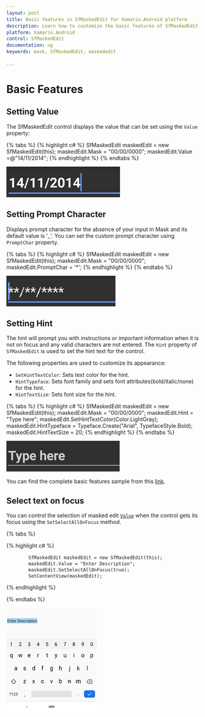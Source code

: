 ```yaml
---
layout: post
title: Basic features in SfMaskedEdit for Xamarin.Android platform
description: Learn how to customize the basic features of SfMaskedEdit
platform: Xamarin.Android
control: SfMaskedEdit
documentation: ug 
keywords: mask, SfMaskedEdit, maskededit

---
```


# Basic Features


## Setting Value

The SfMaskedEdit control displays the value that can be set using the `Value` property:

{% tabs %}
{% highlight c# %}
SfMaskedEdit maskedEdit = new SfMaskedEdit(this);
maskedEdit.Mask = "00/00/0000";
maskedEdit.Value =@"14/11/2014";
{% endhighlight %}
{% endtabs %}

![Setting value](SfMaskedEditImages/BF_SetValue.png)


## Setting Prompt Character

Displays prompt character for the absence of your input in Mask and its default value is '_'. You can set the custom prompt character using `PromptChar` property.

{% tabs %}
{% highlight c# %}
SfMaskedEdit maskedEdit = new SfMaskedEdit(this);
maskedEdit.Mask = "00/00/0000";
maskedEdit.PromptChar = '*';
{% endhighlight %}
{% endtabs %}

![Prompt Character](SfMaskedEditImages/BF_Prompt.png)

## Setting Hint

The hint will prompt you with instructions or important information when it is not on focus and any valid characters are not entered. The `Hint` property of `SfMaskedEdit` is used to set the hint text for the control.

The following properties are used to customize its appearance:

* `SetHintTextColor`: Sets text color for the hint.
* `HintTypeface`: Sets font family and sets font attributes(bold/italic/none) for the hint.
* `HintTextSize`: Sets font size for the hint.

{% tabs %}
{% highlight c# %}
SfMaskedEdit maskedEdit = new SfMaskedEdit(this);
maskedEdit.Mask = "00/00/0000";
maskedEdit.Hint = "Type here";
maskedEdit.SetHintTextColor(Color.LightGray);
maskedEdit.HintTypeface = Typeface.Create("Arial", TypefaceStyle.Bold);
maskedEdit.HintTextSize = 20;
{% endhighlight %}
{% endtabs %}

![Setting Hint](SfMaskedEditImages/BF_Hint.png)

You can find the complete basic features sample from this [link](http://files2.syncfusion.com/Xamarin.Android/Samples/MaskedEdit_BasicFeatures.zip).

## Select text on focus

You can control the selection of masked edit [`Value`](https://help.syncfusion.com/cr/xamarin-android/Syncfusion.Android.MaskedEdit.SfMaskedEdit.html#Syncfusion_Android_MaskedEdit_SfMaskedEdit_Value) when the control gets its focus using the `SetSelectAllOnFocus` method.

{% tabs %}

{% highlight c# %}

            SfMaskedEdit maskedEdit = new SfMaskedEdit(this);
            maskedEdit.Value = "Enter Description";
            maskedEdit.SetSelectAllOnFocus(true);
            SetContentView(maskedEdit);

{% endhighlight %}

{% endtabs %}

![Select text on focus in masked edit](SfMaskedEditImages/SelectOnFocus.png)